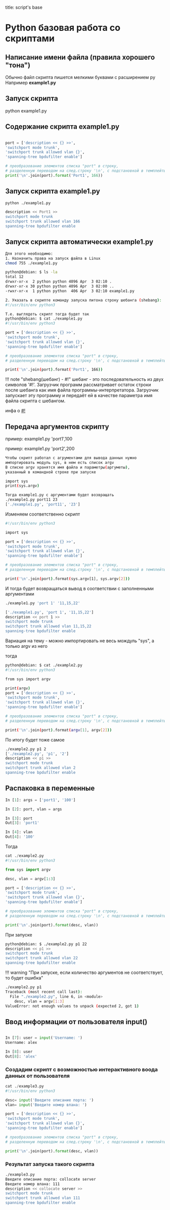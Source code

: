 title: script's base

# Python базовая работа со скриптами

## Написание имени файла (правила хорошего "тона")
Обычно файл скрипта пишется мелкими буквами с расширением py
Например **example1.py**

## Запуск скрипта
python example1.py

## Содержание скрипта example1.py

```py

port = ['description << {} >>',
'switchport mode trunk',
'switchport trunk allowed vlan {}',
'spanning-tree bpdufilter enable']

# преобразование элементов списка "port" в строку,
# разделенную переводом на след.строку '\n', с подстановкой в темплейты значений
print('\n'.join(port).format('Port1', 166))

```

## Запуск скрипта example1.py
```bash
python ./example1.py

description << Port1 >>
switchport mode trunk
switchport trunk allowed vlan 166
spanning-tree bpdufilter enable

```

## Запуск скрипта автоматически example1.py
```bash
Для этого необходимо:
1. Назначить права на запуск файла в Linux
chmod 755 ./example1.py

python@debian: $ ls -la
total 12
drwxr-xr-x  2 python python 4096 Apr  3 02:10 .
drwxr-xr-x 30 python python 4096 Apr  3 02:00 ..
-rwxr-xr-x  1 python python  406 Apr  3 02:10 example1.py

2. Указать в скрипте команду запуска питона строку шебанга (shebang):
#!/usr/bin/env python3

Т.е. выглядеть скрипт тогда будет так
python@debian: $ cat ./example1.py
#!/usr/bin/env python3

port = ['description << {} >>',
'switchport mode trunk',
'switchport trunk allowed vlan {}',
'spanning-tree bpdufilter enable']

# преобразование элементов списка "port" в строку,
# разделенную переводом на след.строку '\n', с подстановкой в темплейты значений

print('\n'.join(port).format('Port1', 166))
```

!!! note "shebang(шебанг) - #!"
	шебанг - это последовательность из двух символов '#!'. Загрузчик программ рассматривает остаток строки после шебанга как имя файла программы-интерпретатора. Загрузчик запускает эту программу и передаёт ей в качестве параметра имя файла скрипта с шебангом.

инфа о [#!](https://ru.wikipedia.org/wiki/%D0%A8%D0%B5%D0%B1%D0%B0%D0%BD%D0%B3_(Unix))

## Передача аргументов скрипту

пример: example1.py 'port1',100

пример: example1.py 'port2',200

```bash
Чтобы скрипт работал с агрументами для вывода данных нужно
импортировать модуль sys, в нем есть список argv
В списке argv хранятся имя файла и параметры(аргуметы),
указанный в командной строке при запуске

import sys
print(sys.argv)

Тогда example1.py с аргументами будет возвращать 
./example1.py port11 23
['./example1.py', 'port11', '23']

```

Изменяем соответственно скрипт 
```bash
#!/usr/bin/env python3

import sys

port = ['description << {} >>',
'switchport mode trunk',
'switchport trunk allowed vlan {}',
'spanning-tree bpdufilter enable']

# преобразование элементов списка "port" в строку,
# разделенную переводом на след.строку '\n', с подстановкой в темплейты значений

print('\n'.join(port).format(sys.argv[1], sys.argv[2]))
```
И тогда будет возвращаться вывод в соответствии с заполненными аргументами
```bash
./example1.py 'port 1' '11,15,22'

['./example1.py', 'port 1', '11,15,22']
description << port 1 >>
switchport mode trunk
switchport trunk allowed vlan 11,15,22
spanning-tree bpdufilter enable
```
Вариация на тему - можно импортировать не весь мождуль "sys", а только argv из него

тогда
```bash
python@debian: $ cat ./example2.py
#!/usr/bin/env python3

from sys import argv

print(argv)
port = ['description << {} >>',
'switchport mode trunk',
'switchport trunk allowed vlan {}',
'spanning-tree bpdufilter enable']

# преобразование элементов списка "port" в строку,
# разделенную переводом на след.строку '\n', с подстановкой в темплейты значений

print('\n'.join(port).format(argv[1], argv[2]))

```
По итогу будет тоже самое 
```bash
./example2.py p1 2
['./example2.py', 'p1', '2']
description << p1 >>
switchport mode trunk
switchport trunk allowed vlan 2
spanning-tree bpdufilter enable
```

## Распаковка в переменные
```py
In [1]: args = ['port1', '100']

In [2]: port, vlan = args

In [3]: port
Out[3]: 'port1'

In [4]: vlan
Out[4]: '100'
```
Тогда
```py
cat ./example2.py
#!/usr/bin/env python3

from sys import argv

desc, vlan = argv[1:3]

port = ['description << {} >>',
'switchport mode trunk',
'switchport trunk allowed vlan {}',
'spanning-tree bpdufilter enable']

# преобразование элементов списка "port" в строку,
# разделенную переводом на след.строку '\n', с подстановкой в темплейты значений

print('\n'.join(port).format(desc, vlan))

```

При запуске 
```bash
python@debian: $ ./example2.py p1 22
description << p1 >>
switchport mode trunk
switchport trunk allowed vlan 22
spanning-tree bpdufilter enable
```

!!! warning "При запуске, если количество аргументов не соответствует, то будет ошибка"
```bash
./example2.py p1
Traceback (most recent call last):
  File "./example2.py", line 6, in <module>
    desc, vlan = argv[1:3]
ValueError: not enough values to unpack (expected 2, got 1)
```

## Ввод информации от пользователя input() 
```py

In [7]: user = input('Username: ')
Username: alex

In [8]: user
Out[8]: 'alex'

```
### Создадим скрипт с возможностью интерактивного воода данных от пользователя
```py
cat ./example3.py
#!/usr/bin/env python3

desc= input('Введите описание порта: ')
vlan= input('Введите номер влана: ')

port = ['description << {} >>',
'switchport mode trunk',
'switchport trunk allowed vlan {}',
'spanning-tree bpdufilter enable']

# преобразование элементов списка "port" в строку,
# разделенную переводом на след.строку '\n', с подстановкой в темплейты значений

print('\n'.join(port).format(desc, vlan))

```
### Результат запуска такого скрипта
```bash
./example3.py
Введите описание порта: collocate server
Введите номер влана: 111
description << collocate server >>
switchport mode trunk
switchport trunk allowed vlan 111
spanning-tree bpdufilter enable

```
